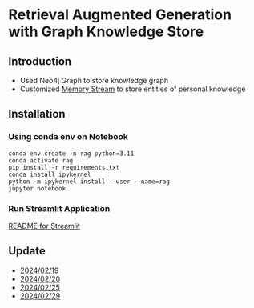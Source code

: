# Retrieval Augmented Generation with Graph Knowledge Store

## Introduction

-   Used Neo4j Graph to store knowledge graph
-   Customized [Memory Stream](src/memory/memory_stream.py) to store entities of personal knowledge

## Installation

### Using conda env on Notebook

```
conda env create -n rag python=3.11
conda activate rag
pip install -r requirements.txt
conda install ipykernel
python -m ipykernel install --user --name=rag
jupyter notebook
```

### Run Streamlit Application

[README for Streamlit](streamlit_app/README.md)

## Update
- [2024/02/19](docs/update_021924.md)
- [2024/02/20](docs/update_022024.md)
- [2024/02/25](docs/update_022524.md)
- [2024/02/29](docs/update_022924.md)